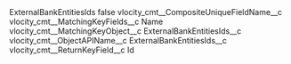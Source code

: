 <?xml version="1.0" encoding="UTF-8"?>
<CustomMetadata xmlns="http://soap.sforce.com/2006/04/metadata" xmlns:xsi="http://www.w3.org/2001/XMLSchema-instance" xmlns:xsd="http://www.w3.org/2001/XMLSchema">
    <label>ExternalBankEntitiesIds</label>
    <protected>false</protected>
    <values>
        <field>vlocity_cmt__CompositeUniqueFieldName__c</field>
        <value xsi:nil="true"/>
    </values>
    <values>
        <field>vlocity_cmt__MatchingKeyFields__c</field>
        <value xsi:type="xsd:string">Name</value>
    </values>
    <values>
        <field>vlocity_cmt__MatchingKeyObject__c</field>
        <value xsi:type="xsd:string">ExternalBankEntitiesIds__c</value>
    </values>
    <values>
        <field>vlocity_cmt__ObjectAPIName__c</field>
        <value xsi:type="xsd:string">ExternalBankEntitiesIds__c</value>
    </values>
    <values>
        <field>vlocity_cmt__ReturnKeyField__c</field>
        <value xsi:type="xsd:string">Id</value>
    </values>
</CustomMetadata>
